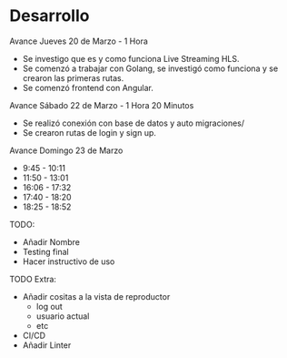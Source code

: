 # Desarrollo

Avance Jueves 20 de Marzo - 1 Hora
- Se investigo que es y como funciona Live Streaming HLS.
- Se comenzó a trabajar con Golang, se investigó como funciona y se crearon las primeras rutas.
- Se comenzó frontend con Angular.

Avance Sábado 22 de Marzo - 1 Hora 20 Minutos

- Se realizó conexión con base de datos y auto migraciones/
- Se crearon rutas de login y sign up.

Avance Domingo 23 de Marzo

- 9:45 - 10:11
- 11:50 - 13:01
- 16:06 - 17:32
- 17:40 - 18:20
- 18:25 - 18:52

TODO: 
- Añadir Nombre
- Testing final
- Hacer instructivo de uso

TODO Extra:
- Añadir cositas a la vista de reproductor
    - log out
    - usuario actual
    - etc
- CI/CD
- Añadir Linter